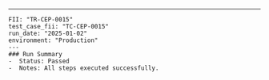 ---
    FII: "TR-CEP-0015"
    test_case_fii: "TC-CEP-0015"
    run_date: "2025-01-02"
    environment: "Production"
    ---
    ### Run Summary
    -  Status: Passed
    -  Notes: All steps executed successfully.